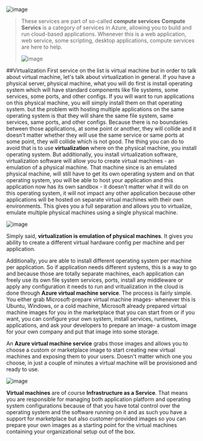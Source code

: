 ![image](https://github.com/user-attachments/assets/348c0319-e789-4a36-a33f-6cc97f473c95)

> These services are part of so-called **compute services**
> **Compute Servics** is a category of services in Azure, allowing you to build and run cloud-based applications. Whenever this is a web application, web service, some scripting, desktop applications, compute services are here to help.
>
> ![image](https://github.com/user-attachments/assets/88a20e96-707d-4202-a80a-a424f05a8e0c)


 ##Virtualization
First service on the list is virtual machine but in order to talk about virtual machine, let's talk about virtualization in general.
If you have a physical server, physical machine, what you will do first is install operating system which will have standard components like file systems, some services, some ports, and other configs. If you will want to run applications on this physical machine, you will simply install them on that operating system. but the problem with hosting multiple applications on the same operating system is that they will share the same file system, same services, same ports, and other configs. Because there is no boundaries between those applications, at some point or another, they will collide and it doesn't matter whether they will use the same service or same ports at some point, they will collide which is not good.
The thing you can do to avoid that is to use **virtualization** where on the physical machine, you install operating system. But additionally, you install virtualization software, virtualization software will allow you to create virtual machines - an emulation of a physical machine. That machine since is an emulated physical machine, will still have to get its own operating system and on that operating system, you will be  able to host your application and this application now has its own sandbox - it doesn't matter what it will do on this operating system, it will not impact any other application because other applications will be hosted on separate virtual machines with their own environments. This gives you a full separation and allows you to virtualize, emulate multiple physical machines using a single physical machine.

![image](https://github.com/user-attachments/assets/06ca3515-1a85-43a9-89c2-75a09cad2936)


Simply said, **virtualization is emulation of physical machines**. It gives you ability to create a different virtual hardware config per machine and per application.

Additionally, you are able to install different operating system per machine per application. So if application needs different systems, this is a way to go and because those are totally separate machines, each application can freely use its own file system services, ports, install any middleware or apply any configuration it needs to run and vritualization in the cloud is done through **Azure virtual machine service**. The process is fairly simple. You either grab Microsoft-prepare virtual machine images- whenever this is Ubuntu, Windows, or a cold machine, Microsoft already prepared virtual machine images for you in the marketplace that you can start from or if you want, you can configure your own system, install services, runtimes, applications, and ask your developers to prepare an image- a custom image for your own company and put that image into some storage. 

An **Azure virtual machine service** grabs those images and allows you to choose a custom or marketplace image to start creating new virtual machines and exposing them to your users. Doesn't matter which one you choose, in just a couple of minutes a virtual machine will be provisioned and ready to use.

![image](https://github.com/user-attachments/assets/93de82ec-24f1-4cfc-a576-a8c914255e04)

**Virtual machines** are of course **Infrastructure as a Service**. That means you are responsible for managing both application platform and operating system configurations because of that you have total control over the operating system and the software running on it and as such you have a support for marketplace but also customer-provided images so you can prepare your own images as a starting point for the virtual machines containing your organizational setup out of the box.



